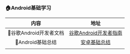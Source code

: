 ### :house:Android基础学习 ###

|             内容              |                             地址                             |
| :---------------------------: | :----------------------------------------------------------: |
| :cookie:谷歌Android开发者文档 | [谷歌Android开发者指南](https://developer.android.google.cn/guide) |
|  :hamburger:Android基础总结   |             [安卓基础总结](src/androidbasic.md)              |
|                               |                                                              |

